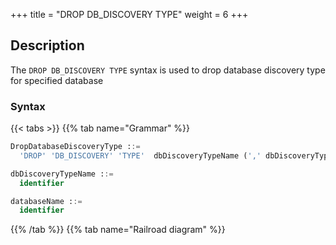 +++
title = "DROP DB_DISCOVERY TYPE"
weight = 6
+++

## Description

The `DROP DB_DISCOVERY TYPE` syntax is used to drop database discovery type for specified database

### Syntax

{{< tabs >}}
{{% tab name="Grammar" %}}
```sql
DropDatabaseDiscoveryType ::=
  'DROP' 'DB_DISCOVERY' 'TYPE'  dbDiscoveryTypeName (',' dbDiscoveryTypeName)* ('FROM' databaseName)?

dbDiscoveryTypeName ::=
  identifier

databaseName ::=
  identifier
```
{{% /tab %}}
{{% tab name="Railroad diagram" %}}
<iframe frameborder="0" name="diagram" id="diagram" width="100%" height="100%"></iframe>
{{% /tab %}}
{{< /tabs >}}

### Supplement

- When `databaseName` is not specified, the default is the currently used `DATABASE`. If `DATABASE` is not used, No database selected will be prompted.

- `dbDiscoveryTypeName` obtain through [SHOW DB_DISCOVERY TYPE](/en/reference/distsql/syntax/rql/rule-query/db-discovery/show-db-discovery-type/) syntax query.

### Example

- Drop mutiple database discovery type for specified database

```sql
DROP DB_DISCOVERY TYPE group_0_mysql_mgr, group_1_mysql_mgr FROM discovery_db;
```

- Drop single database discovery type for current database

```sql
DROP DB_DISCOVERY TYPE group_0_mysql_mgr, group_1_mysql_mgr;
```

### Reserved word

`DROP`, `DB_DISCOVERY`, `TYPE`, `FROM`

### Related links

- [Reserved word](/en/reference/distsql/syntax/reserved-word/)
